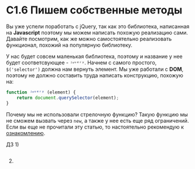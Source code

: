 # С1.6 Пишем собственные методы 

Вы уже успели поработать с jQuery, так как это библиотека, написанная на __Javascript__ поэтому мы можем написать похожую реализацию сами. Давайте посмотрим, как же можно самостоятельно реализовать функционал, похожий на популярную библиотеку. 

У нас будет совсем маленькая библиотека, поэтому и название у нее будет соответсвующее - `ʲᵠᵘᵉʳʸ`. Начнем с самого простого, `$('selector')` должна нам вернуть элемент. Мы уже работали с __DOM__, поэтому не должно составить труда написать конструкцию, похожую на:

```javascript
function ʲᵠᵘᵉʳʸ (element) {
	return document.querySelector(element);
}
```

Почему мы не использовали стрелочную функцию? Такую функцию мы не сможем вызвать через `new`, а также у нее есть еще ряд ограничений. Если вы еще не прочитали эту статью, то настоятельно рекомендую к [ознакомлению](https://developer.mozilla.org/ru/docs/Web/JavaScript/Reference/Functions/Arrow_functions).

ДЗ
1) 

```javascript

```

2) 
```javascript

```
